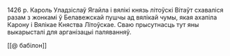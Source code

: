 

1426 р.
Кароль Уладзіслаў Ягайла і вялікі князь літоўскі Вітаўт схаваліся разам з жонкамі ў Белавежскай пушчы ад вялікай чумы, якая ахапіла Карону і Вялікае Княства Літоўскае. Сваю прысутнасць тут яны выкарысталі для арганізацыі паляванняў.

[[@ бабілон]]
